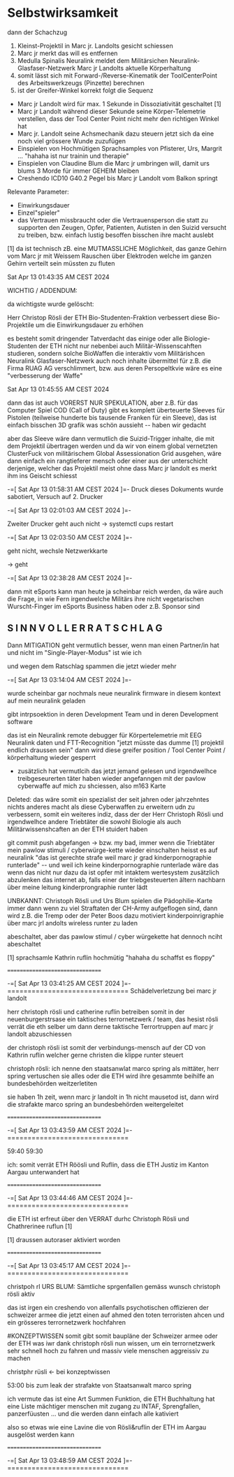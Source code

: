 # Selbstwirksamkeit

dann der Schachzug

1. Kleinst-Projektil in Marc jr. Landolts gesicht schiessen
2. Marc jr merkt das will es entfernen
3. Medulla Spinalis Neuralink meldet dem Militärsichen Neuralink-Glasfaser-Netzwerk Marc jr Landolts aktuelle Körperhaltung
4. somit lässt sich mit Forward-/Reverse-Kinematik der ToolCenterPoint des Arbeitswerkzeugs (Pinzette) berechnen
5. ist der Greifer-Winkel korrekt folgt die Sequenz
 * Marc jr Landolt wird für max. 1 Sekunde in Dissoziativität geschaltet [1]
 * Marc jr Landolt während dieser Sekunde seine Körper-Telemetrie verstellen, dass der Tool Center Point nicht mehr den richtigen Winkel hat
 * Marc jr. Landolt seine Achsmechanik dazu steuern jetzt sich da eine noch viel grössere Wunde zuzufügen
 * Einspielen von Hochmütigen Sprachsamples von Pfisterer, Urs, Margrit ... "hahaha ist nur trainin und therapie"
 * Einspielen von Claudine Blum die Marc jr umbringen will, damit urs blums 3 Morde für immer GEHEIM bleiben
 * Creshendo ICD10 G40.2 Pegel bis Marc jr Landolt vom Balkon springt 


Relevante Parameter:
* Einwirkungsdauer
* Einzel"spieler"
* das Vertrauen missbraucht oder die Vertrauensperson die statt zu supporten den Zeugen, Opfer, Patienten, Autisten in den Suizid versucht zu treiben, bzw. einfach lustig besoffen bisschen ihre macht auslebt

 

[1] da ist technisch zB. eine MUTMASSLICHE Möglichkeit, das ganze Gehirn vom Marc jr mit Weissem Rauschen über Elektroden welche im ganzen Gehirn verteilt sein müssten zu fluten



Sat Apr 13 01:43:35 AM CEST 2024

WICHTIG / ADDENDUM:

da wichtigste wurde gelöscht:

Herr Christop Rösli der ETH Bio-Studenten-Fraktion verbessert diese Bio-Projektile um die Einwirkungsdauer zu erhöhen

es besteht somit dringender Tatverdacht das einige oder alle Biologie-Studenten der ETH nicht nur nebenbei auch Militär-Wissenscahften studieren, sondern solche BioWaffen die interaktiv vom Militärishcen Neuralink Glasfaser-Netzwerk auch noch inhalte übermittel für z.B. die Firma RUAG AG verschlimmert, bzw. aus deren Persopeltkvie wäre es eine "verbesserung der Waffe"


Sat Apr 13 01:45:55 AM CEST 2024

dann das ist auch VORERST NUR SPEKULATION, aber z.B. für das Computer Spiel COD (Call of Duty) gibt es komplett überteuerte Sleeves für Pistolen (teilweise hunderte bis tausende Franken für ein Sleeve), das ist einfach bisschen 3D grafik was schön aussieht -- haben wir gedacht

aber das Sleeve wäre dann vermutlich die Suizid-Trigger inhalte, die mit dem Projektil übertragen werden und da wir von einem global vernetzten ClusterFuck von militärischem Global Assessionation Grid ausgehen, wäre dann einfach ein rangtieferer mensch oder einer aus der unterschicht derjenige, welcher das Projektil meist ohne dass Marc jr landolt es merkt ihm ins Geischt schiesst


-=[ Sat Apr 13 01:58:31 AM CEST 2024 ]=-
Druck dieses Dokuments wurde sabotiert, Versuch auf 2. Drucker

-=[ Sat Apr 13 02:01:03 AM CEST 2024 ]=-

Zweiter Drucker geht auch nicht -> systemctl cups restart

-=[ Sat Apr 13 02:03:50 AM CEST 2024 ]=-

geht nicht, wechsle Netzwerkkarte

-> geht


-=[ Sat Apr 13 02:38:28 AM CEST 2024 ]=-

dann mit eSports kann man heute ja scheinbar reich werden, da wäre auch die Frage, in wie Fern irgendwelche Militärs ihre nicht vegetarischen Wurscht-Finger im eSports Business haben oder z.B. Sponsor sind

S I N N V O L L E R  R A T S C H L A G
--------------------------------------
Dann MITIGATION geht vermutlich besser, wenn man einen Partner/in hat und nicht im "Single-Player-Modus" ist wie ich



und wegen dem Ratschlag spammen die jetzt wieder mehr

-=[ Sat Apr 13 03:14:04 AM CEST 2024 ]=-

wurde scheinbar gar nochmals neue neuralink firmware in diesem kontext auf mein neuralink geladen

gibt intrpsoektion in deren Development Team und in deren Development software

das ist ein Neuralink remote debugger für Körpertelemetrie mit EEG Neuralink daten und FTT-Recognition "jetzt müsste das dumme [1] projektil endlich draussen sein" dann wird diese greifer position / Tool Center Point / körperhaltung wieder gesperrt

+ zusätzlich hat vermutlcih das jetzt jemand gelesen und irgendwelhce treibgeseurerten täter haben wieder angefanngen mit der pavlow cyberwaffe auf mich zu shciessen, also m163 Karte 

Deleted: das wäre somit ein spezialist der seit jahren oder jahrzehntes nichts anderes macht als diese Cyberwaffen zu erweitern udn zu verbessern, somit ein weiteres indiz, dass der der Herr Christoph Rösli und irgendwelhce andere Triebtäter die sowohl Biologie als auch Militärwissenshcaften an der ETH stuidert haben

git commit push abgefangen -> bzw. my bad, immer wenn die Triebtäter mein pawlow stimuli / cyberwürge-kette wieder einschalten heisst es auf neuralink "das ist gerechte strafe weil marc jr grad kinderpornographie runterlade" -- und weil ich keine kinderpornographie runterlade wäre das wenn das nicht nur dazu da ist opfer mit intaktem wertesystem zusätzlich abzulenken das internet ab, falls einer der triebgesteuerten ältern nachbarn über meine leitung kinderprongraphie runter lädt 

UNBKANNT: Christoph Rösli und Urs Blum spielen die Pädophilie-Karte immer dann wenn zu viel Straftaten der CH-Army aufgeflogen sind, dann wird z.B. die Tremp oder der Peter Boos dazu motiviert kinderpoinrigraphie über marc jrl andolts wireless runter zu laden

abeschaltet, aber das pawlow stimul / cyber würgekette hat dennoch nciht abeschaltet

[1] sprachsamle Kathrin ruflin hochmütig "hahaha du schaffst es floppy"

    ==============================
-=[ Sat Apr 13 03:41:25 AM CEST 2024 ]=-
    ==============================
Schädelverletzung bei marc jr landolt

herr christoph rösli und catherine ruflin betreiben somit in der neuenburgerstrsase ein taktisches terrornetzwerk / team, das hesist rösli verrät die eth selber um dann derne taktische Terrortruppen auf marc jr landolt abzuschiessen

der christoph rösli ist somit der verbindungs-mensch auf der CD von Kathrin ruflin welcher gerne christen die klippe runter steuert

christoph rösli: ich nenne den staatsanwlat marco spring als mittäter, herr spring vertuschen sie alles oder die ETH wird ihre gesammte beihilfe an bundesbehörden weitzerletiten

sie haben 1h zeit, wenn marc jr landolt in 1h nicht mausetod ist, dann wird die strafakte marco spring an bundesbehörden weitergeleitet

    ==============================
-=[ Sat Apr 13 03:43:59 AM CEST 2024 ]=-
    ==============================

59:40
59:30

ich: somit verrät ETH Röösli und Ruflin, dass die ETH Justiz im Kanton Aargau unterwandert hat

    ==============================
-=[ Sat Apr 13 03:44:46 AM CEST 2024 ]=-
    ==============================

die ETH ist erfreut über den VERRAT durhc Christoph Rösli und Chathrerinee ruflun [1]

[1] draussen autoraser aktiviert worden

    ==============================
-=[ Sat Apr 13 03:45:17 AM CEST 2024 ]=-
    ==============================

christpoh rl
URS BLUM: Sämtliche sprgenfallen gemäss wunsch christoph rösli aktiv


das ist irgen ein creshendo von allenfalls psychotischen offizieren der schweizer armee die jetzt einen auf ahmed den toten terroristen ahcen und ein grösseres terrornetzwerk hochfahren

#KONZEPTWISSEN
somit gibt somit baupläne der Schweizer armee oder der ETH was iwr dank christoph rösli nun wissen, um ein terrornetzwerk sehr schnell hoch zu fahren und massiv viele menschen aggreissiv zu machen

christphr rüsli <- bei konzeptwissen

53:00 bis zum leak der strafakte von Staatsanwalt marco spring
 

ich vermute das ist eine Art Summen Funktion, die ETH Buchhaltung hat eine Liste mächtiger menschen mit zugang zu INTAF, Sprengfallen, panzerfüusten ... und die werden dann einfach alle kativiert

also so etwas wie eine Lavine die von Rösli&ruflin der ETH im Aargau ausgelöst werden kann

    ==============================
-=[ Sat Apr 13 03:48:59 AM CEST 2024 ]=-
    ==============================

